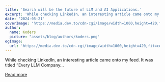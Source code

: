 ```yaml
---
title: 'Search will be the future of LLM and AI Applications.'
excerpt: 'While checking LinkedIn, an interesting article came onto my feed. It was titled “Every LLM Company...'
date: '2024-05-21'
coverImage: 'https://media.dev.to/cdn-cgi/image/width=1000,height=420,fit=cover,gravity=auto,format=auto/https%3A%2F%2Fdev-to-uploads.s3.amazonaws.com%2Fuploads%2Farticles%2Fozk1i1ggmj5o4hth5uud.jpg'
author:
  name: Koders
  picture: "assets/blog/authors/koders.png"
ogImage:
  url: 'https://media.dev.to/cdn-cgi/image/width=1000,height=420,fit=cover,gravity=auto,format=auto/https%3A%2F%2Fdev-to-uploads.s3.amazonaws.com%2Fuploads%2Farticles%2Fozk1i1ggmj5o4hth5uud.jpg'
---
```


While checking LinkedIn, an interesting article came onto my feed. It was titled “Every LLM Company...

[Read more](https://dev.to/srbhr/search-will-be-the-future-of-llm-and-ai-applications-26fl)
